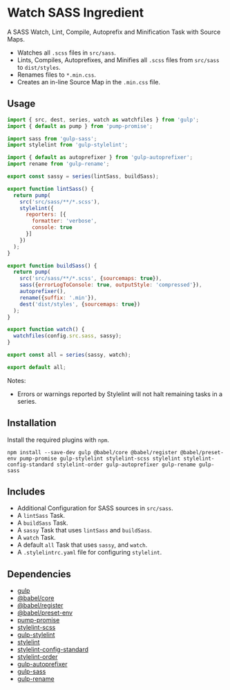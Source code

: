 Watch SASS Ingredient
================================================================================

A SASS Watch, Lint, Compile, Autoprefix and Minification Task with Source Maps.

- Watches all `.scss` files in `src/sass`.
- Lints, Compiles, Autoprefixes, and Minifies all `.scss` files from `src/sass` to `dist/styles`.
- Renames files to `*.min.css`.
- Creates an in-line Source Map in the `.min.css` file.

Usage
--------------------------------------------------------------------------------

```javascript
import { src, dest, series, watch as watchfiles } from 'gulp';
import { default as pump } from 'pump-promise';

import sass from 'gulp-sass';
import stylelint from 'gulp-stylelint';

import { default as autoprefixer } from 'gulp-autoprefixer';
import rename from 'gulp-rename';

export const sassy = series(lintSass, buildSass);

export function lintSass() {
  return pump(
    src('src/sass/**/*.scss'),
    stylelint({
      reporters: [{
        formatter: 'verbose',
        console: true
      }]
    })
  );
}

export function buildSass() {
  return pump(
    src('src/sass/**/*.scss', {sourcemaps: true}),
    sass({errorLogToConsole: true, outputStyle: 'compressed'}),
    autoprefixer(),
    rename({suffix: '.min'}),
    dest('dist/styles', {sourcemaps: true})
  );
}

export function watch() {
  watchfiles(config.src.sass, sassy);
}

export const all = series(sassy, watch);

export default all;
```

Notes:
- Errors or warnings reported by Stylelint will not halt remaining tasks in a series.

Installation
--------------------------------------------------------------------------------

Install the required plugins with `npm`.

`npm install --save-dev gulp @babel/core @babel/register @babel/preset-env pump-promise gulp-stylelint stylelint-scss stylelint stylelint-config-standard stylelint-order gulp-autoprefixer gulp-rename gulp-sass`

Includes
--------------------------------------------------------------------------------

- Additional Configuration for SASS sources in `src/sass`.
- A `lintSass` Task.
- A `buildSass` Task.
- A `sassy` Task that uses `lintSass` and `buildSass`.
- A `watch` Task.
- A default `all` Task that uses `sassy`, and `watch`.
- A `.stylelintrc.yaml` file for configuring `stylelint`.

Dependencies
--------------------------------------------------------------------------------

- [gulp](https://www.npmjs.com/package/gulp)
- [@babel/core](https://www.npmjs.com/package/@babel/core)
- [@babel/register](https://www.npmjs.com/package/@babel/register)
- [@babel/preset-env](https://www.npmjs.com/package/@babel/preset-env)
- [pump-promise](https://www.npmjs.com/package/pump-promise)
- [stylelint-scss](https://www.npmjs.com/package/stylelint-scss)
- [gulp-stylelint](https://www.npmjs.com/package/gulp-stylelint)
- [stylelint](https://www.npmjs.com/package/stylelint)
- [stylelint-config-standard](https://www.npmjs.com/package/stylelint-config-standard)
- [stylelint-order](https://www.npmjs.com/package/stylelint-order)
- [gulp-autoprefixer](https://www.npmjs.com/package/gulp-autoprefixer)
- [gulp-sass](https://www.npmjs.com/package/gulp-sass)
- [gulp-rename](https://www.npmjs.com/package/gulp-rename)

